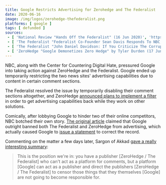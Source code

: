 ```yaml
---
title: Google Restricts Advertising for Zerohedge and The Federalist
date: 2020-06-16
image: /img/logos/zerohedge-thefederalist.png
platforms: [ google ]
tags: [ defunded ]
sources:
 - [ 'National Review "Hands Off the Federalist" (16 Jun 2020)', 'https://archive.vn/lsGYK' ]
 - [ 'The Federalist "Federalist Co-Founder Sean Davis Responds To NBC, Google Deplatforming Attempt" by Tristan Justice (16 Jun 2020)', 'https://archive.vn/LwmJr' ]
 - [ 'The Federalist "John Daniel Davidson: If You Criticize The Corrupt Corporate Media, They Will Try To Deplatform You" by Tristan Justice (16 Jun 2020)', 'https://archive.vn/lxQGV' ]
 - [ 'ZeroHedge "Google Demonetizes Zero Hedge" by Tyler Durden (17 Jun 2020)', 'https://archive.vn/bctTu' ]
---
```


NBC, along with the Center for Countering Digital Hate, pressured Google into
taking action against ZeroHedge and the Federalist. Google ended up temporarily
restricting the two news sites' advertising capabilities due to content in
certain comment sections.

The Federalist resolved the issue by temporarily disabling their comment
sections altogether, and ZeroHedge [announced plans to implement a
filter](https://archive.vn/LlX5C) in order to get advertising capabilities back
while they work on other solutions.

Comically, after lobbying Google to hinder two of their online competitors, NBC
botched their own story. [The original article](https://archive.vn/rj36P)
claimed that Google outright banned both The Federalist and ZeroHedge from
advertising, which actually caused Google to [issue a
statement](https://archive.vn/qOjoU) to correct the record.

Commenting on the matter a few days later, Sargon of Akkad [gave a really
interesting summary](https://www.bitchute.com/video/deC253KuTV0/):
> This is the position we're in: you have a publisher [ZeroHedge / The
> Federalist] who can't act as a platform for comments, but a platform [Google]
> can act as a publisher and direct the publishers [ZeroHedge / The Federalist]
> to censor those things that they themselves [Google] are not going to become
> responsible for.
